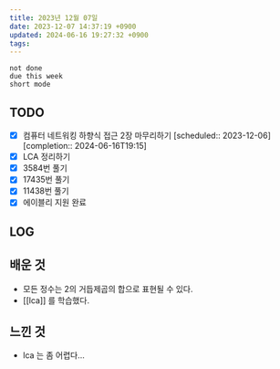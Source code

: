 ```yaml
---
title: 2023년 12월 07일
date: 2023-12-07 14:37:19 +0900
updated: 2024-06-16 19:27:32 +0900
tags: 
---
```


```tasks
not done 
due this week
short mode
```

## TODO

- [x] 컴퓨터 네트워킹 하향식 접근 2장 마무리하기   [scheduled:: 2023-12-06]  [completion:: 2024-06-16T19:15]
- [x] LCA 정리하기
- [x] 3584번 풀기
- [x] 17435번 풀기
- [x] 11438번 풀기
- [x] 에이블리 지원 완료

## LOG

## 배운 것

- 모든 정수는 2의 거듭제곱의 합으로 표현될 수 있다.
- [[lca]] 를 학습했다.

## 느낀 것

- lca 는 좀 어렵다…